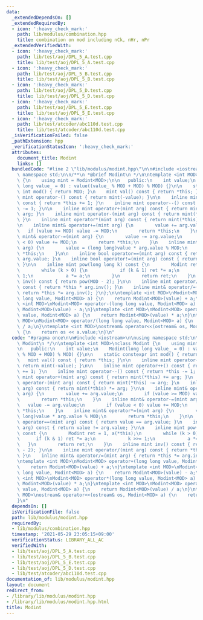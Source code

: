 ```yaml
---
data:
  _extendedDependsOn: []
  _extendedRequiredBy:
  - icon: ':heavy_check_mark:'
    path: lib/modulus/combination.hpp
    title: combination on mod including nCk, nHr, nPr
  _extendedVerifiedWith:
  - icon: ':heavy_check_mark:'
    path: lib/test/aoj/DPL_5_A.test.cpp
    title: lib/test/aoj/DPL_5_A.test.cpp
  - icon: ':heavy_check_mark:'
    path: lib/test/aoj/DPL_5_B.test.cpp
    title: lib/test/aoj/DPL_5_B.test.cpp
  - icon: ':heavy_check_mark:'
    path: lib/test/aoj/DPL_5_D.test.cpp
    title: lib/test/aoj/DPL_5_D.test.cpp
  - icon: ':heavy_check_mark:'
    path: lib/test/aoj/DPL_5_E.test.cpp
    title: lib/test/aoj/DPL_5_E.test.cpp
  - icon: ':heavy_check_mark:'
    path: lib/test/atcoder/abc110d.test.cpp
    title: lib/test/atcoder/abc110d.test.cpp
  _isVerificationFailed: false
  _pathExtension: hpp
  _verificationStatusIcon: ':heavy_check_mark:'
  attributes:
    document_title: Modint
    links: []
  bundledCode: "#line 2 \"lib/modulus/modint.hpp\"\n\n#include <iostream>\n\nusing\
    \ namespace std;\n\n/**\n *@brief Modint\n */\n\ntemplate <int MOD>\nclass Modint\
    \ {\n    using mint = Modint<MOD>;\n\n   public:\n    int value;\n    Modint(long\
    \ long value_ = 0) : value((value_ % MOD + MOD) % MOD) {}\n\n    static constexpr\
    \ int mod() { return MOD; }\n    mint val() const { return *this; }\n\n    inline\
    \ mint operator-() const { return mint(-value); }\n\n    inline mint operator++()\
    \ const { return *this += 1; }\n    inline mint operator--() const { return *this\
    \ -= 1; }\n\n    inline mint operator+(mint arg) const { return mint(*this) +=\
    \ arg; }\n    inline mint operator-(mint arg) const { return mint(*this) -= arg;\
    \ }\n    inline mint operator*(mint arg) const { return mint(*this) *= arg; }\n\
    \n    inline mint& operator+=(mint arg) {\n        value += arg.value;\n     \
    \   if (value >= MOD) value -= MOD;\n        return *this;\n    }\n    inline\
    \ mint& operator-=(mint arg) {\n        value -= arg.value;\n        if (value\
    \ < 0) value += MOD;\n        return *this;\n    }\n    inline mint& operator*=(mint\
    \ arg) {\n        value = (long long)value * arg.value % MOD;\n        return\
    \ *this;\n    }\n\n    inline bool operator==(mint arg) const { return value ==\
    \ arg.value; }\n    inline bool operator!=(mint arg) const { return value != arg.value;\
    \ }\n\n    inline mint pow(long long k) const {\n        Modint ret = 1, a(*this);\n\
    \        while (k > 0) {\n            if (k & 1) ret *= a;\n            k >>=\
    \ 1;\n            a *= a;\n        }\n        return ret;\n    }\n    inline mint\
    \ inv() const { return pow(MOD - 2); }\n\n    inline mint operator/(mint arg)\
    \ const { return *this * arg.inv(); }\n    inline mint& operator/=(mint arg) {\
    \ return *this *= arg.inv(); }\n};\n\ntemplate <int MOD>\nModint<MOD> operator+(long\
    \ long value, Modint<MOD> a) {\n    return Modint<MOD>(value) + a;\n}\ntemplate\
    \ <int MOD>\nModint<MOD> operator-(long long value, Modint<MOD> a) {\n    return\
    \ Modint<MOD>(value) - a;\n}\ntemplate <int MOD>\nModint<MOD> operator*(long long\
    \ value, Modint<MOD> a) {\n    return Modint<MOD>(value) * a;\n}\ntemplate <int\
    \ MOD>\nModint<MOD> operator/(long long value, Modint<MOD> a) {\n    return Modint<MOD>(value)\
    \ / a;\n}\ntemplate <int MOD>\nostream& operator<<(ostream& os, Modint<MOD> a)\
    \ {\n    return os << a.value;\n}\n"
  code: "#pragma once\n\n#include <iostream>\n\nusing namespace std;\n\n/**\n *@brief\
    \ Modint\n */\n\ntemplate <int MOD>\nclass Modint {\n    using mint = Modint<MOD>;\n\
    \n   public:\n    int value;\n    Modint(long long value_ = 0) : value((value_\
    \ % MOD + MOD) % MOD) {}\n\n    static constexpr int mod() { return MOD; }\n \
    \   mint val() const { return *this; }\n\n    inline mint operator-() const {\
    \ return mint(-value); }\n\n    inline mint operator++() const { return *this\
    \ += 1; }\n    inline mint operator--() const { return *this -= 1; }\n\n    inline\
    \ mint operator+(mint arg) const { return mint(*this) += arg; }\n    inline mint\
    \ operator-(mint arg) const { return mint(*this) -= arg; }\n    inline mint operator*(mint\
    \ arg) const { return mint(*this) *= arg; }\n\n    inline mint& operator+=(mint\
    \ arg) {\n        value += arg.value;\n        if (value >= MOD) value -= MOD;\n\
    \        return *this;\n    }\n    inline mint& operator-=(mint arg) {\n     \
    \   value -= arg.value;\n        if (value < 0) value += MOD;\n        return\
    \ *this;\n    }\n    inline mint& operator*=(mint arg) {\n        value = (long\
    \ long)value * arg.value % MOD;\n        return *this;\n    }\n\n    inline bool\
    \ operator==(mint arg) const { return value == arg.value; }\n    inline bool operator!=(mint\
    \ arg) const { return value != arg.value; }\n\n    inline mint pow(long long k)\
    \ const {\n        Modint ret = 1, a(*this);\n        while (k > 0) {\n      \
    \      if (k & 1) ret *= a;\n            k >>= 1;\n            a *= a;\n     \
    \   }\n        return ret;\n    }\n    inline mint inv() const { return pow(MOD\
    \ - 2); }\n\n    inline mint operator/(mint arg) const { return *this * arg.inv();\
    \ }\n    inline mint& operator/=(mint arg) { return *this *= arg.inv(); }\n};\n\
    \ntemplate <int MOD>\nModint<MOD> operator+(long long value, Modint<MOD> a) {\n\
    \    return Modint<MOD>(value) + a;\n}\ntemplate <int MOD>\nModint<MOD> operator-(long\
    \ long value, Modint<MOD> a) {\n    return Modint<MOD>(value) - a;\n}\ntemplate\
    \ <int MOD>\nModint<MOD> operator*(long long value, Modint<MOD> a) {\n    return\
    \ Modint<MOD>(value) * a;\n}\ntemplate <int MOD>\nModint<MOD> operator/(long long\
    \ value, Modint<MOD> a) {\n    return Modint<MOD>(value) / a;\n}\ntemplate <int\
    \ MOD>\nostream& operator<<(ostream& os, Modint<MOD> a) {\n    return os << a.value;\n\
    }\n"
  dependsOn: []
  isVerificationFile: false
  path: lib/modulus/modint.hpp
  requiredBy:
  - lib/modulus/combination.hpp
  timestamp: '2021-05-29 23:05:15+09:00'
  verificationStatus: LIBRARY_ALL_AC
  verifiedWith:
  - lib/test/aoj/DPL_5_A.test.cpp
  - lib/test/aoj/DPL_5_B.test.cpp
  - lib/test/aoj/DPL_5_E.test.cpp
  - lib/test/aoj/DPL_5_D.test.cpp
  - lib/test/atcoder/abc110d.test.cpp
documentation_of: lib/modulus/modint.hpp
layout: document
redirect_from:
- /library/lib/modulus/modint.hpp
- /library/lib/modulus/modint.hpp.html
title: Modint
---
```

